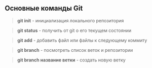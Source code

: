 ## Основные команды Git

> **git init** - инициализация локального репозитория

> **git status** - получить от git о его текущем состоянии

> **git add** - добавить файл или файлы к следующему коммиту

> **git branch** - посмотреть список веток и репозитории

> **git branch название ветки** - создать новую ветку
